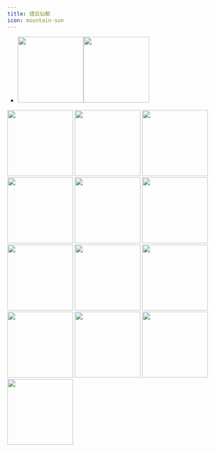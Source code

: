 ```yaml
---
title: 缙云仙都
icon: mountain-sun
---
```


- <img src="/life_file/journey/jinyunxiandu/jinyunxiandu001.jpeg" width="150" height="150"/><img src="/life_file/journey/jinyunxiandu/jinyunxiandu002.jpeg" width="150" height="150" /> 
<img src="/life_file/journey/jinyunxiandu/jinyunxiandu003.jpeg" width="150" height="150" />
<img src="/life_file/journey/jinyunxiandu/jinyunxiandu004.jpeg" width="150" height="150" />
<img src="/life_file/journey/jinyunxiandu/jinyunxiandu005.jpeg" width="150" height="150" />
<img src="/life_file/journey/jinyunxiandu/jinyunxiandu006.jpeg" width="150" height="150" />
<img src="/life_file/journey/jinyunxiandu/jinyunxiandu007.jpeg" width="150" height="150" />
<img src="/life_file/journey/jinyunxiandu/jinyunxiandu008.jpeg" width="150" height="150" />
<img src="/life_file/journey/jinyunxiandu/jinyunxiandu009.jpeg" width="150" height="150" />
<img src="/life_file/journey/jinyunxiandu/jinyunxiandu010.jpeg" width="150" height="150" />
<img src="/life_file/journey/jinyunxiandu/jinyunxiandu011.jpeg" width="150" height="150" />
<img src="/life_file/journey/jinyunxiandu/jinyunxiandu012.jpeg" width="150" height="150" />
<img src="/life_file/journey/jinyunxiandu/jinyunxiandu013.jpeg" width="150" height="150" />
<img src="/life_file/journey/jinyunxiandu/jinyunxiandu014.jpeg" width="150" height="150" />
<img src="/life_file/journey/jinyunxiandu/jinyunxiandu015.jpeg" width="150" height="150" />